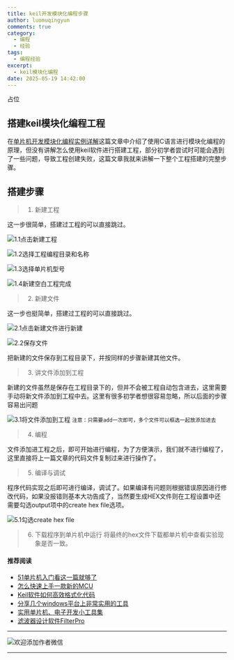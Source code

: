 ```yaml
---
title: keil开发模块化编程步骤
author: luomuqingyun
comments: true
category:
  - 编程
  - 经验
tags:
  - 编程经验
excerpt:
  - keil模块化编程
date: 2025-05-19 14:42:00
---
```

占位
## 搭建keil模块化编程工程
在[单片机开发模块化编程实例详解](https://mp.weixin.qq.com/s?__biz=MzI1OTQ4MTg4Ng==&mid=2247485647&idx=1&sn=694e1bf1034df905d770d49915efaeb4&chksm=ea7900bedd0e89a81a2471ee82be5f73ca3ba5c8afc94fe16b839e1832e64a6184c17f1ad230&token=765272341&lang=zh_CN#rd)这篇文章中介绍了使用C语言进行模块化编程的原理，但没有讲解怎么使用keil软件进行搭建工程，部分初学者尝试时可能会遇到了一些问题，导致工程创建失败，这篇文章我就来讲解一下整个工程搭建的完整步骤。
## 搭建步骤

> 1. 新建工程

这一步很简单，搭建过工程的可以直接跳过。

![1.1点击新建工程](https://files.mdnice.com/user/38598/77be1f50-bdbd-454d-bd97-e762cfcb92ff.png)

![1.2选择工程编程目录和名称](https://files.mdnice.com/user/38598/6bb29f01-b1ac-4d41-b9dc-4e8bfa6ffcbd.png)


![1.3选择单片机型号](https://files.mdnice.com/user/38598/0cbee5d5-7fda-44a0-890e-4b6021ea47eb.png)

![1.4新建空白工程完成](https://files.mdnice.com/user/38598/1aea7471-790f-4579-bdd8-4c1b506f4560.png)


> 2. 新建文件

这一步也挺简单，搭建过工程的可以直接跳过。

![2.1点击新建文件进行新建](https://files.mdnice.com/user/38598/15d3398a-93a9-43a7-b1dd-6b0e7ef00179.png)

![2.2保存文件](https://files.mdnice.com/user/38598/5ab06927-353a-4425-be55-18dae56efa2e.png)

把新建的文件保存到工程目录下，并按同样的步骤新建其他文件。
> 3. 讲文件添加到工程

新建的文件虽然是保存在工程目录下的，但并不会被工程自动包含进去，这里需要手动将新文件添加到工程中去。这里有很多初学者想很容易忽略，所以后面的步骤容易出问题

![3.1将文件添加到工程](https://files.mdnice.com/user/38598/43b4eaca-8f5e-4c24-8fd9-f2ed7054a68c.png)
`注意：只需要add一次即可，多个文件可以框选一起放添加进去`

> 4. 编程

文件添加进工程之后，即可开始进行编程，为了方便演示，我们就不进行编程了，这里直接将上一篇文章的代码文件复制过来进行操作了。

> 5. 编译与调试

程序代码实现之后即可进行编译，调试了。如果编译有问题则根据错误原因进行修改代码，如果没报错则基本大功告成了，当然要生成HEX文件则在工程设置中还需要勾选output项中的create hex file选项。

![5.1勾选create hex file](https://files.mdnice.com/user/38598/562c94ca-318d-4b27-94b9-fe48626d3c71.png)

> 6. 下载程序到单片机中运行
将最终的hex文件下载都单片机中查看实验现象是否一致。

#### 推荐阅读
- [51单片机入门看这一篇就够了](https://mp.weixin.qq.com/s?__biz=MzI1OTQ4MTg4Ng==&mid=2247485523&idx=1&sn=b7fcd1b86e2467d6f03b1a520c39bb06&chksm=ea790022dd0e893452c4994fa16d63111b16d9878c303712f695b58b7af360b7b18c1ed4b201&token=1711068967&lang=zh_CN#rd)
- [怎么快速上手一款新的MCU](https://mp.weixin.qq.com/s?__biz=MzI1OTQ4MTg4Ng==&mid=2247485581&idx=1&sn=b36e6536717774f7931c7aa93d5b237a&chksm=ea7900fcdd0e89ea0db13737720edc996fcb3fdbab3e43b4a92316240ac66d4b5a8bf9a07e78&token=466212876&lang=zh_CN#rd)
- [Keil软件如何高效格式化代码](https://mp.weixin.qq.com/s?__biz=MzI1OTQ4MTg4Ng==&mid=2247485572&idx=1&sn=17cefa35d9d660083d419a7e9b6db6f7&chksm=ea7900f5dd0e89e35b65ba26354cc69ad24f686d8e18abd34e0932567a9345e8c9ed653eee6b&token=1711068967&lang=zh_CN#rd)
- [分享几个windows平台上非常实用的工具](https://mp.weixin.qq.com/s?__biz=MzI1OTQ4MTg4Ng==&mid=2247485420&idx=2&sn=728ca4abbadf7caf51c392e7d7045cbe&chksm=ea790f9ddd0e868b9fa162c80db1876199845f387bbe851c8d38a4e8412329ae635916c13cfb&token=1711068967&lang=zh_CN#rd)
- [实用单片机、电子开发小工具集](https://mp.weixin.qq.com/s?__biz=MzI1OTQ4MTg4Ng==&mid=2247485606&idx=1&sn=2b433faa2e436fc762dc538c9cf3fe14&chksm=ea7900d7dd0e89c169f8948ff3d423016c8f51f1c914eb7b0d20cba8145b9ffa54815915d67b&token=1580674001&lang=zh_CN#rd)
- [滤波器设计软件FilterPro](https://mp.weixin.qq.com/s?__biz=MzI1OTQ4MTg4Ng==&mid=2247484080&idx=1&sn=72ceac0e9c7a2601201431ca847c82f9&chksm=ea790ac1dd0e83d7630ec80d2e28acc9b99d88812d9bff7aa6b957a2352b2231d2bbf27e6d65&token=1854026269&lang=zh_CN#rd)
----
![欢迎添加作者微信](https://files.mdnice.com/user/38598/37e7b97e-a5c7-44d1-9e48-bbe22ab3141d.jpg)

----